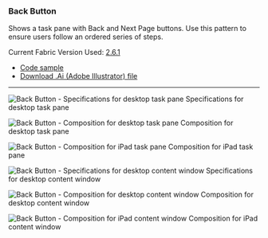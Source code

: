 ### Back Button

Shows a task pane with Back and Next Page buttons. Use this pattern to ensure users follow an ordered series of steps. 

Current Fabric Version Used: [2.6.1](https://github.com/OfficeDev/office-ui-fabric-core/releases/tag/2.6.1)

* [Code sample](https://github.com/OfficeDev/Office-Add-in-UX-Design-Patterns-Code/tree/master/templates/navigation/back-button)
* [Download .Ai (Adobe Illustrator) file](https://github.com/OfficeDev/Office-Add-in-UX-Design-Patterns/blob/master/Patterns/Source%20Files/Back_Button.ai?raw=true)

***

![Back Button - Specifications for desktop task pane](https://raw.githubusercontent.com/OfficeDev/Office-Add-in-UX-Design-Patterns/master/Patterns/Assets/Back_Button/Back_Button_Desktop%20Task%20Pane%20Callouts.png)
Specifications for desktop task pane 


![Back Button - Composition for desktop task pane](https://raw.githubusercontent.com/OfficeDev/Office-Add-in-UX-Design-Patterns/master/Patterns/Assets/Back_Button/Back_Button_Desktop%20Task%20Pane.png)
Composition for desktop task pane 


![Back Button - Composition for iPad task pane](https://raw.githubusercontent.com/OfficeDev/Office-Add-in-UX-Design-Patterns/master/Patterns/Assets/Back_Button/Back_Button_iPad%20Task%20Pane.png)
Composition for iPad task pane 


![Back Button - Specifications for desktop content window](https://raw.githubusercontent.com/OfficeDev/Office-Add-in-UX-Design-Patterns/master/Patterns/Assets/Back_Button/Back_Button_Desktop%20Content%20Window%20Callouts.png)
Specifications for desktop content window


![Back Button - Composition for desktop content window](https://raw.githubusercontent.com/OfficeDev/Office-Add-in-UX-Design-Patterns/master/Patterns/Assets/Back_Button/Back_Button_Desktop%20Content%20Window.png)
Composition for desktop content window


![Back Button - Composition for iPad content window](https://raw.githubusercontent.com/OfficeDev/Office-Add-in-UX-Design-Patterns/master/Patterns/Assets/Back_Button/Back_Button_iPad%20Content%20Window.png)
Composition for iPad content window
